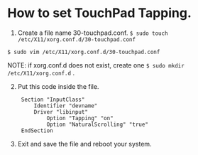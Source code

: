 # How to set TouchPad Tapping.

1. Create a file name 30-touchpad.conf.
`$ sudo touch /etc/X11/xorg.conf.d/30-touchpad.conf`

`$ sudo vim /etc/X11/xorg.conf.d/30-touchpad.conf`

NOTE: if xorg.conf.d does not exist, create one `$ sudo mkdir /etc/X11/xorg.conf.d` .

2. Put this code inside the file.

		Section "InputClass"
			Identifier "devname"
			Driver "libinput"
				Option "Tapping" "on"
				Option "NaturalScrolling" "true"
		EndSection

3. Exit and save the file and reboot your system.
